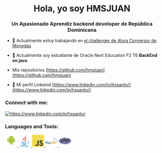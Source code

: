 <h1 align="center">Hola, yo soy HMSJUAN</h1>
<h3 align="center">Un Apasionado Aprendiz backend developer de República Dominicana</h3>

- 🔭 Actualmente estoy trabajando en [el challenger de Alura Conversor de Monedas](https://github.com/hmsjuan/Conversor-de-Monedas)

- 🌱 Actualmente soy estudiante de Oracle Next Education F2 T6 **BackEnd en java**

- Mis repositorios [https://github.com/hmsjuan](https://github.com/hmsjuan)

- 📄 Mi perfil Linkeind [https://www.linkedin.com/in/hssanto/](https://www.linkedin.com/in/hssanto/)

<h3 align="left">Connect with me:</h3>
<p align="left">
<a href="https://linkedin.com/in/https://www.linkedin.com/in/hssanto/" target="blank"><img align="center" src="https://raw.githubusercontent.com/rahuldkjain/github-profile-readme-generator/master/src/images/icons/Social/linked-in-alt.svg" alt="https://www.linkedin.com/in/hssanto/" height="30" width="40" /></a>
</p>

<h3 align="left">Languages and Tools:</h3>
<p align="left"> <a href="https://developer.android.com" target="_blank" rel="noreferrer"> <img src="https://raw.githubusercontent.com/devicons/devicon/master/icons/android/android-original-wordmark.svg" alt="android" width="40" height="40"/> </a> <a href="https://www.java.com" target="_blank" rel="noreferrer"> <img src="https://raw.githubusercontent.com/devicons/devicon/master/icons/java/java-original.svg" alt="java" width="40" height="40"/> </a> <a href="https://developer.mozilla.org/en-US/docs/Web/JavaScript" target="_blank" rel="noreferrer"> <img src="https://raw.githubusercontent.com/devicons/devicon/master/icons/javascript/javascript-original.svg" alt="javascript" width="40" height="40"/> </a> <a href="https://www.mysql.com/" target="_blank" rel="noreferrer"> <img src="https://raw.githubusercontent.com/devicons/devicon/master/icons/mysql/mysql-original-wordmark.svg" alt="mysql" width="40" height="40"/> </a> <a href="https://www.php.net" target="_blank" rel="noreferrer"> <img src="https://raw.githubusercontent.com/devicons/devicon/master/icons/php/php-original.svg" alt="php" width="40" height="40"/> </a> </p>

